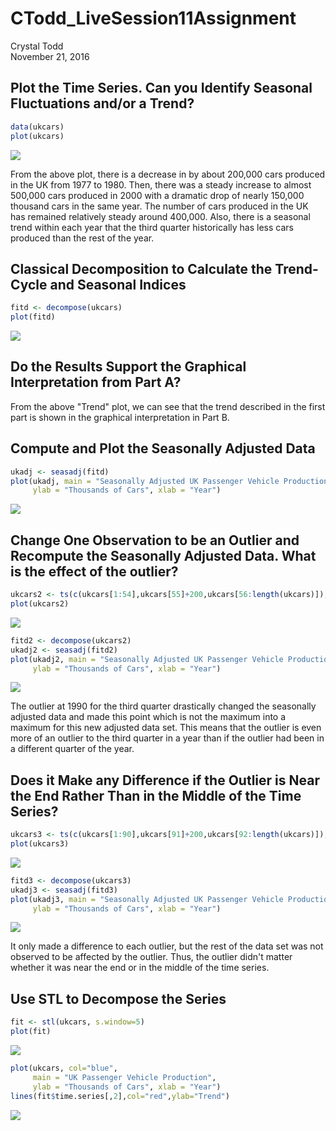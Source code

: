 # CTodd_LiveSession11Assignment
Crystal Todd  
November 21, 2016  

## Plot the Time Series. Can you Identify Seasonal Fluctuations and/or a Trend?




```r
data(ukcars)
plot(ukcars)
```

![](CTodd_LiveSession11Assignment_files/figure-html/unnamed-chunk-1-1.png)<!-- -->

From the above plot, there is a decrease in by about 200,000 cars produced in the UK from 1977 to 1980. Then, there was a steady increase to almost 500,000 cars produced in 2000 with a dramatic drop of nearly 150,000 thousand cars in the same year. The number of cars produced in the UK has remained relatively steady around 400,000. Also, there is a seasonal trend within each year that the third quarter historically has less cars produced than the rest of the year.

## Classical Decomposition to Calculate the Trend-Cycle and Seasonal Indices


```r
fitd <- decompose(ukcars)
plot(fitd)
```

![](CTodd_LiveSession11Assignment_files/figure-html/unnamed-chunk-2-1.png)<!-- -->

## Do the Results Support the Graphical Interpretation from Part A?

From the above "Trend" plot, we can see that the trend described in the first part is shown in the graphical interpretation in Part B.

## Compute and Plot the Seasonally Adjusted Data


```r
ukadj <- seasadj(fitd)
plot(ukadj, main = "Seasonally Adjusted UK Passenger Vehicle Production",
     ylab = "Thousands of Cars", xlab = "Year")
```

![](CTodd_LiveSession11Assignment_files/figure-html/unnamed-chunk-3-1.png)<!-- -->

## Change One Observation to be an Outlier and Recompute the Seasonally Adjusted Data. What is the effect of the outlier?


```r
ukcars2 <- ts(c(ukcars[1:54],ukcars[55]+200,ukcars[56:length(ukcars)]),start=c(min(time(ukcars)),1),frequency=4)
plot(ukcars2)
```

![](CTodd_LiveSession11Assignment_files/figure-html/unnamed-chunk-4-1.png)<!-- -->

```r
fitd2 <- decompose(ukcars2)
ukadj2 <- seasadj(fitd2)
plot(ukadj2, main = "Seasonally Adjusted UK Passenger Vehicle Production with Middle Outlier",
     ylab = "Thousands of Cars", xlab = "Year")
```

![](CTodd_LiveSession11Assignment_files/figure-html/unnamed-chunk-4-2.png)<!-- -->

The outlier at 1990 for the third quarter drastically changed the seasonally adjusted data and made this point which is not the maximum into a maximum for this new adjusted data set. This means that the outlier is even more of an outlier to the third quarter in a year than if the outlier had been in a different quarter of the year.

## Does it Make any Difference if the Outlier is Near the End Rather Than in the Middle of the Time Series?


```r
ukcars3 <- ts(c(ukcars[1:90],ukcars[91]+200,ukcars[92:length(ukcars)]),start=c(min(time(ukcars)),1),frequency=4)
plot(ukcars3)
```

![](CTodd_LiveSession11Assignment_files/figure-html/unnamed-chunk-5-1.png)<!-- -->

```r
fitd3 <- decompose(ukcars3)
ukadj3 <- seasadj(fitd3)
plot(ukadj3, main = "Seasonally Adjusted UK Passenger Vehicle Production with End Outlier",
     ylab = "Thousands of Cars", xlab = "Year")
```

![](CTodd_LiveSession11Assignment_files/figure-html/unnamed-chunk-5-2.png)<!-- -->

It only made a difference to each outlier, but the rest of the data set was not observed to be affected by the outlier. Thus, the outlier didn't matter whether it was near the end or in the middle of the time series.

## Use STL to Decompose the Series


```r
fit <- stl(ukcars, s.window=5)
plot(fit)
```

![](CTodd_LiveSession11Assignment_files/figure-html/unnamed-chunk-6-1.png)<!-- -->

```r
plot(ukcars, col="blue",
     main = "UK Passenger Vehicle Production",
     ylab = "Thousands of Cars", xlab = "Year")
lines(fit$time.series[,2],col="red",ylab="Trend")
```

![](CTodd_LiveSession11Assignment_files/figure-html/unnamed-chunk-6-2.png)<!-- -->
